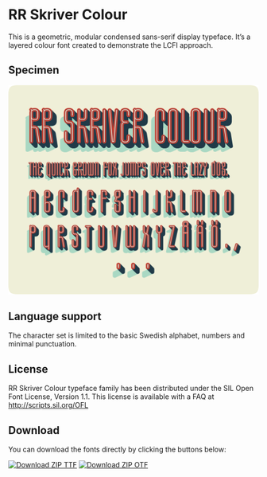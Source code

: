 # RR Skriver Colour
This is a geometric, modular condensed sans-serif display typeface. It’s a layered colour font created to demonstrate the LCFI approach.

## Specimen
![](images/specimen_image.svg)

## Language support
The character set is limited to the basic Swedish alphabet, numbers and minimal punctuation.

## License
RR Skriver Colour typeface family has been distributed under the SIL Open Font License, Version 1.1. This license is available with a FAQ at http://scripts.sil.org/OFL

## Download
You can download the fonts directly by clicking the buttons below:

[![Download ZIP TTF](https://img.shields.io/badge/Download%20ZIP-TTF-blue)](https://github.com/ruzvaliakhmetov/lcfi_naming_convention/raw/main/fonts/ttf/RR-Skriver-Colour-TTF.zip)
[![Download ZIP OTF](https://img.shields.io/badge/Download%20ZIP-OTF-green)](https://github.com/ruzvaliakhmetov/lcfi_naming_convention/raw/main/fonts/otf/RR-Skriver-Colour-OTF.zip)
